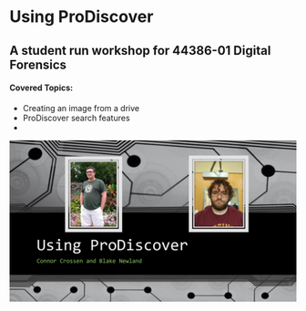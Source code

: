 # Using ProDiscover
## A student run workshop for 44386-01 Digital Forensics
#### Covered Topics:
* Creating an image from a drive
* ProDiscover search features
* 
![image](https://github.com/cncrossen/prodiscover-workshop/blob/master/docs/Using%20ProDiscover-page-001.jpg)
